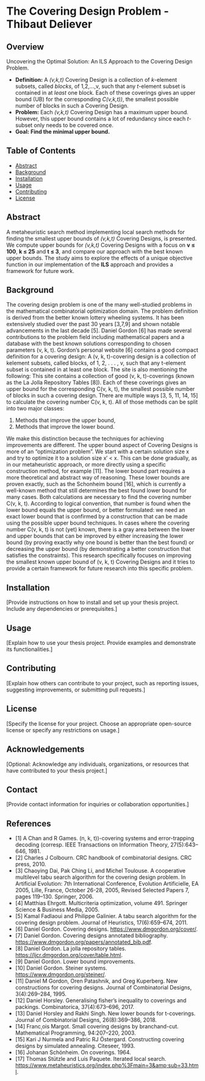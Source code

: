 # The Covering Design Problem - Thibaut Deliever


## Overview

Uncovering the Optimal Solution: An ILS Approach to the Covering Design Problem.
- **Definition:** A _(v,k,t)_ Covering Design is a collection of _k_-element subsets, called _blocks_, of 1,2,...,v, such that any _t_-element subset is contained in at _least_ one block. Each of these coverings gives an upper bound (UB) for the corresponding _C(v,k,t))_, the smallest possible number of blocks in such a Covering Design.
- **Problem:** Each _(v,k,t)_ Covering Design has a maximum upper bound. However, this upper bound contains a lot of redundancy since each _t_-subset only needs to be covered once.
- **Goal:** **Find the minimal upper bound.**


## Table of Contents
- [Abstract](#abstract)
- [Background](#background)
- [Installation](#installation)
- [Usage](#usage)
- [Contributing](#contributing)
- [License](#license)


## Abstract

A metaheuristic search method implementing local search methods for finding the smallest upper bounds of _(v,k,t)_ Covering Designs, is presented. We compute upper bounds for _(v,k,t)_ Covering Designs with a focus on **v ≤ 100**, **k ≤ 25** and **t ≤ 3**, and compare our approach with the best known upper bounds. The study aims to explore the effects of a unique objective function in our implementation of the **ILS** approach and provides a framework for future work.


## Background

The covering design problem is one of the many well-studied problems in the mathematical combinatorial optimization domain. The problem definition is derived from the better known lottery wheeling systems. It has been extensively studied over the past 30 years [3,7,9] and shown notable advancements in the last decade [5]. Daniel Gordon [6] has made several contributions to the problem field including mathematical papers and a database with the best known solutions corresponding to chosen parameters (v, k, t). Gordon’s personal website [6] contains a good compact definition for a covering design: A (v, k, t)-covering design is a collection of kelement subsets, called blocks, of 1, 2, . . . , v, such that any t-element subset is contained in at least one block. The site is also mentioning the following: This site contains a collection of good (v, k, t)-coverings (known as the La Jolla Repository Tables [8]). Each of these coverings gives an upper bound for the corresponding C(v, k, t), the smallest possible number of blocks in such a covering
design. There are multiple ways [3, 5, 11, 14, 15] to calculate the covering number C(v, k, t). All of those methods can be split into two major classes: 
  1. Methods that improve the upper bound,
  2. Methods that improve the lower bound.

We make this distinction because the techniques for achieving improvements are different. The upper bound aspect of Covering Designs is more of an “optimization problem”. We start with a certain solution size x and try to optimize it to a solution size x′ < x. This can be done gradually, as in our metaheuristic approach, or more directly using a specific construction method, for example [11]. The lower bound part requires a more theoretical and abstract way of reasoning. These lower bounds are proven exactly, such as the Schonheim bound [16], which is currently a well-known method that still determines the best found lower
bound for many cases. Both calculations are necessary to find the covering number C(v, k, t). According to logical convention, that number is found when the lower bound equals the upper bound, or better formulated: we need an exact lower bound that is confirmed by a construction that can be made using the possible upper bound techniques. In cases where the covering number C(v, k, t) is not (yet) known, there is a gray area between the lower and upper bounds that can be improved by either increasing the lower bound (by proving exactly why one bound is better than the best found) or decreasing the upper bound (by demonstrating a better construction that satisfies the constraints). This research specifically focuses on improving the smallest known upper bound of (v, k, t) Covering Designs and it tries to provide a certain framework for future research into this specific problem.


## Installation

[Provide instructions on how to install and set up your thesis project. Include any dependencies or prerequisites.]

## Usage

[Explain how to use your thesis project. Provide examples and demonstrate its functionalities.]

## Contributing

[Explain how others can contribute to your project, such as reporting issues, suggesting improvements, or submitting pull requests.]

## License

[Specify the license for your project. Choose an appropriate open-source license or specify any restrictions on usage.]

## Acknowledgements

[Optional: Acknowledge any individuals, organizations, or resources that have contributed to your thesis project.]

## Contact

[Provide contact information for inquiries or collaboration opportunities.]


## References
- [1] A Chan and R Games. (n, k, t))-covering systems and error-trapping decoding (corresp. IEEE Transactions on Information Theory, 27(5):643–646, 1981.
- [2] Charles J Colbourn. CRC handbook of combinatorial designs. CRC press, 2010.
- [3] Chaoying Dai, Pak Ching Li, and Michel Toulouse. A cooperative multilevel tabu search algorithm for the covering design problem. In Artificial Evolution: 7th International Conference, Evolution Artificielle, EA 2005, Lille, France, October 26-28, 2005, Revised Selected Papers 7, pages 119–130. Springer, 2006. 
- [4] Matthias Ehrgott. Multicriteria optimization, volume 491. Springer Science & Business Media, 2005. 
- [5] Kamal Fadlaoui and Philippe Galinier. A tabu search algorithm for the covering design problem. Journal of Heuristics, 17(6):659–674, 2011. 
- [6] Daniel Gordon. Covering designs. https://www.dmgordon.org/cover/.
- [7] Daniel Gordon. Covering designs annotated bibliography. https://www.dmgordon.org/papers/annotated_bib.pdf.
- [8] Daniel Gordon. La jolla repository tables. https://ljcr.dmgordon.org/cover/table.html.
- [9] Daniel Gordon. Lower bound improvements.
- [10] Daniel Gordon. Steiner systems. https://www.dmgordon.org/steiner/.
- [11] Daniel M Gordon, Oren Patashnik, and Greg Kuperberg. New constructions for covering designs. Journal of Combinatorial Designs, 3(4):269–284, 1995. 
- [12] Daniel Horsley. Generalising fisher’s inequality to coverings and packings. Combinatorica, 37(4):673–696, 2017.
- [13] Daniel Horsley and Rakhi Singh. New lower bounds for t-coverings. Journal of Combinatorial Designs, 26(8):369–386, 2018. 
- [14] Franc¸ois Margot. Small covering designs by branchand-cut. Mathematical Programming, 94:207–220, 2003.
- [15] Kari J Nurmela and Patric RJ Östergard. Constructing covering designs by simulated annealing. Citeseer, 1993.
- [16] Johanan Schönheim. On coverings. 1964.
- [17] Thomas Stützle and Luis Paquete. Iterated local search. https://www.metaheuristics.org/index.php%3Fmain=3&amp;sub=33.html.
